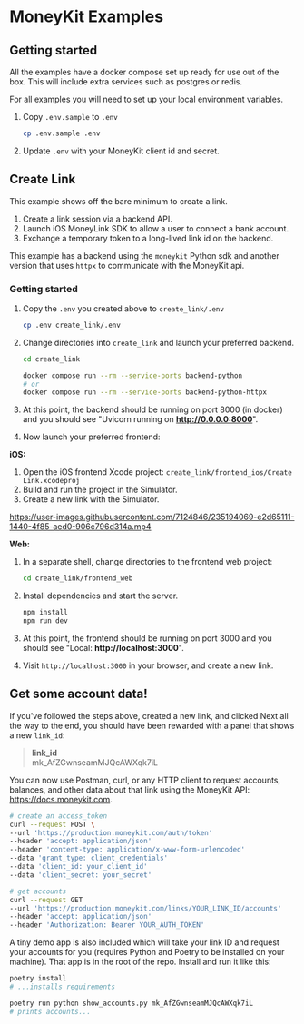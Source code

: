 # MoneyKit Examples

## Getting started

All the examples have a docker compose set up ready for use out of the box. This will include extra services such as postgres or redis.

For all examples you will need to set up your local environment variables.

1. Copy `.env.sample` to `.env`

   ```sh
   cp .env.sample .env
   ```

2. Update `.env` with your MoneyKit client id and secret.

## Create Link

This example shows off the bare minimum to create a link.

1. Create a link session via a backend API.
2. Launch iOS MoneyLink SDK to allow a user to connect a bank account.
3. Exchange a temporary token to a long-lived link id on the backend.

This example has a backend using the `moneykit` Python sdk and another version that uses `httpx` to communicate with the MoneyKit api.

### Getting started

1. Copy the `.env` you created above to `create_link/.env`

   ```sh
   cp .env create_link/.env
   ```

2. Change directories into `create_link` and launch your preferred backend.

   ```sh
   cd create_link

   docker compose run --rm --service-ports backend-python
   # or
   docker compose run --rm --service-ports backend-python-httpx
   ```

3. At this point, the backend should be running on port 8000 (in docker) and you should see "Uvicorn running on **http://0.0.0.0:8000**".

4. Now launch your preferred frontend:

**iOS:**

1. Open the iOS frontend Xcode project: `create_link/frontend_ios/Create Link.xcodeproj`
2. Build and run the project in the Simulator.
3. Create a new link with the Simulator.

https://user-images.githubusercontent.com/7124846/235194069-e2d65111-1440-4f85-aed0-906c796d314a.mp4

**Web:**

1. In a separate shell, change directories to the frontend web project:

   ```sh
   cd create_link/frontend_web
   ```

2. Install dependencies and start the server.
   ```sh
   npm install
   npm run dev
   ```

3. At this point, the frontend should be running on port 3000 and you should see "Local:  **http://localhost:3000**".

4. Visit `http://localhost:3000` in your browser, and create a new link.

## Get some account data!

If you've followed the steps above, created a new link, and clicked Next all the way to the end, you should have been rewarded with a panel that shows a new `link_id`:

   > **link_id**<br>
   > mk_AfZGwnseamMJQcAWXqk7iL

You can now use Postman, curl, or any HTTP client to request accounts, balances, and other data about that link
using the MoneyKit API:  https://docs.moneykit.com.

   ```sh
   # create an access_token
   curl --request POST \
   --url 'https://production.moneykit.com/auth/token'
   --header 'accept: application/json'
   --header 'content-type: application/x-www-form-urlencoded'
   --data 'grant_type: client_credentials'
   --data 'client_id: your_client_id'
   --data 'client_secret: your_secret'

   # get accounts
   curl --request GET
   --url 'https://production.moneykit.com/links/YOUR_LINK_ID/accounts'
   --header 'accept: application/json'
   --header 'Authorization: Bearer YOUR_AUTH_TOKEN'
   ```

A tiny demo app is also included which will take your link ID and request your accounts for you (requires Python and Poetry to be installed on your machine).  That app is in the root of the repo.  Install and run it like this:

   ```sh
   poetry install
   # ...installs requirements

   poetry run python show_accounts.py mk_AfZGwnseamMJQcAWXqk7iL
   # prints accounts...
   ```
